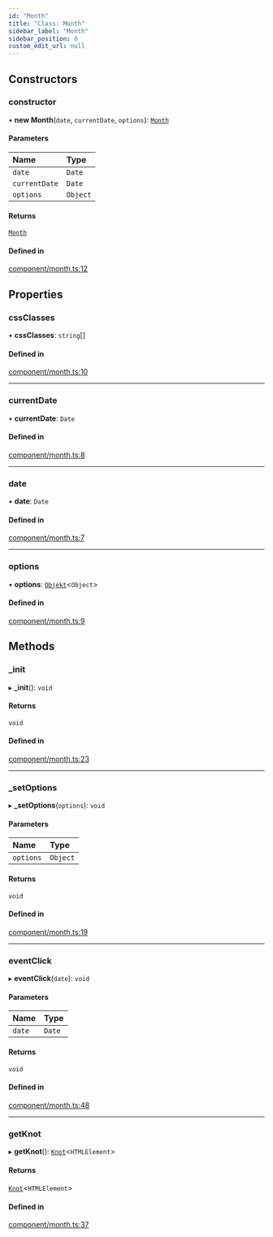 ```yaml
---
id: "Month"
title: "Class: Month"
sidebar_label: "Month"
sidebar_position: 0
custom_edit_url: null
---
```


## Constructors

### constructor

• **new Month**(`date`, `currentDate`, `options`): [`Month`](Month.md)

#### Parameters

| Name | Type |
| :------ | :------ |
| `date` | `Date` |
| `currentDate` | `Date` |
| `options` | `Object` |

#### Returns

[`Month`](Month.md)

#### Defined in

[component/month.ts:12](https://github.com/siposdani87/sui-js/blob/9aff0f0/src/component/month.ts#L12)

## Properties

### cssClasses

• **cssClasses**: `string`[]

#### Defined in

[component/month.ts:10](https://github.com/siposdani87/sui-js/blob/9aff0f0/src/component/month.ts#L10)

___

### currentDate

• **currentDate**: `Date`

#### Defined in

[component/month.ts:8](https://github.com/siposdani87/sui-js/blob/9aff0f0/src/component/month.ts#L8)

___

### date

• **date**: `Date`

#### Defined in

[component/month.ts:7](https://github.com/siposdani87/sui-js/blob/9aff0f0/src/component/month.ts#L7)

___

### options

• **options**: [`Objekt`](Objekt.md)\<`Object`\>

#### Defined in

[component/month.ts:9](https://github.com/siposdani87/sui-js/blob/9aff0f0/src/component/month.ts#L9)

## Methods

### \_init

▸ **_init**(): `void`

#### Returns

`void`

#### Defined in

[component/month.ts:23](https://github.com/siposdani87/sui-js/blob/9aff0f0/src/component/month.ts#L23)

___

### \_setOptions

▸ **_setOptions**(`options`): `void`

#### Parameters

| Name | Type |
| :------ | :------ |
| `options` | `Object` |

#### Returns

`void`

#### Defined in

[component/month.ts:19](https://github.com/siposdani87/sui-js/blob/9aff0f0/src/component/month.ts#L19)

___

### eventClick

▸ **eventClick**(`date`): `void`

#### Parameters

| Name | Type |
| :------ | :------ |
| `date` | `Date` |

#### Returns

`void`

#### Defined in

[component/month.ts:48](https://github.com/siposdani87/sui-js/blob/9aff0f0/src/component/month.ts#L48)

___

### getKnot

▸ **getKnot**(): [`Knot`](Knot.md)\<`HTMLElement`\>

#### Returns

[`Knot`](Knot.md)\<`HTMLElement`\>

#### Defined in

[component/month.ts:37](https://github.com/siposdani87/sui-js/blob/9aff0f0/src/component/month.ts#L37)
